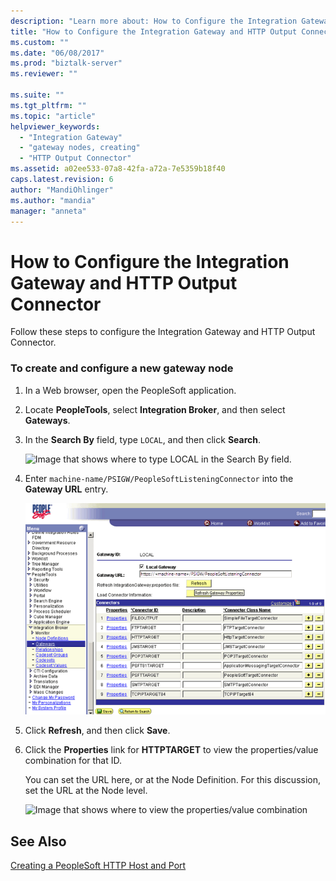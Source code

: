 ```yaml
---
description: "Learn more about: How to Configure the Integration Gateway and HTTP Output Connector"
title: "How to Configure the Integration Gateway and HTTP Output Connector | Microsoft Docs"
ms.custom: ""
ms.date: "06/08/2017"
ms.prod: "biztalk-server"
ms.reviewer: ""

ms.suite: ""
ms.tgt_pltfrm: ""
ms.topic: "article"
helpviewer_keywords: 
  - "Integration Gateway"
  - "gateway nodes, creating"
  - "HTTP Output Connector"
ms.assetid: a02ee533-07a8-42fa-a72a-7e5359b18f40
caps.latest.revision: 6
author: "MandiOhlinger"
ms.author: "mandia"
manager: "anneta"
---
```

# How to Configure the Integration Gateway and HTTP Output Connector
Follow these steps to configure the Integration Gateway and HTTP Output Connector.  
  
### To create and configure a new gateway node  
  
1.  In a Web browser, open the PeopleSoft application.  
  
2.  Locate **PeopleTools**, select **Integration Broker**, and then select **Gateways**.  
  
3.  In the **Search By** field, type `LOCAL`, and then click **Search**.  
  
     ![Image that shows where to type LOCAL in the Search By field.](../core/media/psadapter-31-task-gatewaysearch.gif "PSAdapter_31_Task_GatewaySearch")  
  
4.  Enter `machine-name/PSIGW/PeopleSoftListeningConnector` into the **Gateway URL** entry.  
  
     ![Image that shows where to find the Gateway URL field.](../core/media/psadapter-32-task-gatewayurl.gif "PSAdapter_32_Task_GatewayURL")  
  
5.  Click **Refresh**, and then click **Save**.  
  
6.  Click the **Properties** link for **HTTPTARGET** to view the properties/value combination for that ID.  
  
     You can set the URL here, or at the Node Definition. For this discussion, set the URL at the Node level.  
  
     ![Image that shows where to view the properties/value combination](../core/media/psadapter-33-task-gatewaynodelevel.gif "PSAdapter_33_Task_GatewayNodeLevel")  
  
## See Also  
 [Creating a PeopleSoft HTTP Host and Port](../core/creating-a-peoplesoft-http-host-and-port.md)
